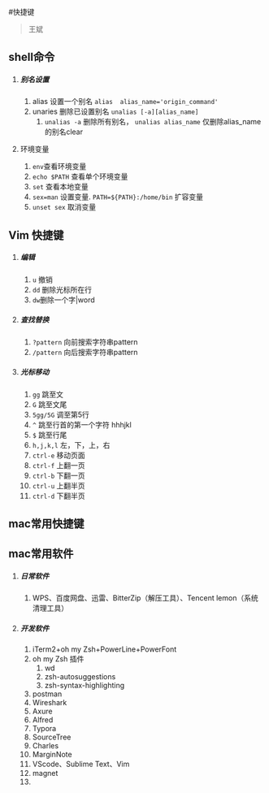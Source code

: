 #快捷键

> 王斌

## shell命令

1. ##### 别名设置

   1. alias 设置一个别名 `alias  alias_name='origin_command'`
   2. unaries 删除已设置别名 `unalias [-a][alias_name]`    
      1.  `unalias -a` 删除所有别名， `unalias alias_name` 仅删除alias_name的别名clear

2. 环境变量

   1. `env`查看环境变量
   2. `echo $PATH` 查看单个环境变量
   3. `set` 查看本地变量
   4. `sex=man` 设置变量. `PATH=${PATH}:/home/bin` 扩容变量
   5. `unset sex` 取消变量 

## Vim 快捷键

1. ##### 编辑

   1. `u` 撤销
   2. `dd` 删除光标所在行
   3. `dw`删除一个字|word

2. ##### 查找替换

   1. `?pattern` 向前搜索字符串pattern
   2. `/pattern` 向后搜索字符串pattern

3. ##### 光标移动

   1. `gg` 跳至文
   2. `G` 跳至文尾
   3. `5gg/5G` 调至第5行
   4. `^` 跳至行首的第一个字符 hhhjkl
   5. `$` 跳至行尾
   6. `h,j,k,l`  左，下，上，右
   7. `ctrl-e` 移动页面
   8. `ctrl-f` 上翻一页
   9. `ctrl-b` 下翻一页
   10. `ctrl-u` 上翻半页
   11. `ctrl-d` 下翻半页

## mac常用快捷键



## mac常用软件

1. ##### 日常软件

   1. WPS、百度网盘、迅雷、BitterZip（解压工具）、Tencent lemon（系统清理工具）

2. ##### 开发软件

   1. iTerm2+oh my Zsh+PowerLine+PowerFont
   2. oh my Zsh 插件
      1. wd
      2. zsh-autosuggestions 
      3. zsh-syntax-highlighting
   3. postman
   4. Wireshark
   5. Axure
   6. Alfred 
   7. Typora
   8. SourceTree
   9. Charles
   10. MarginNote
   11. VScode、Sublime Text、Vim
   12. magnet
   13. 



